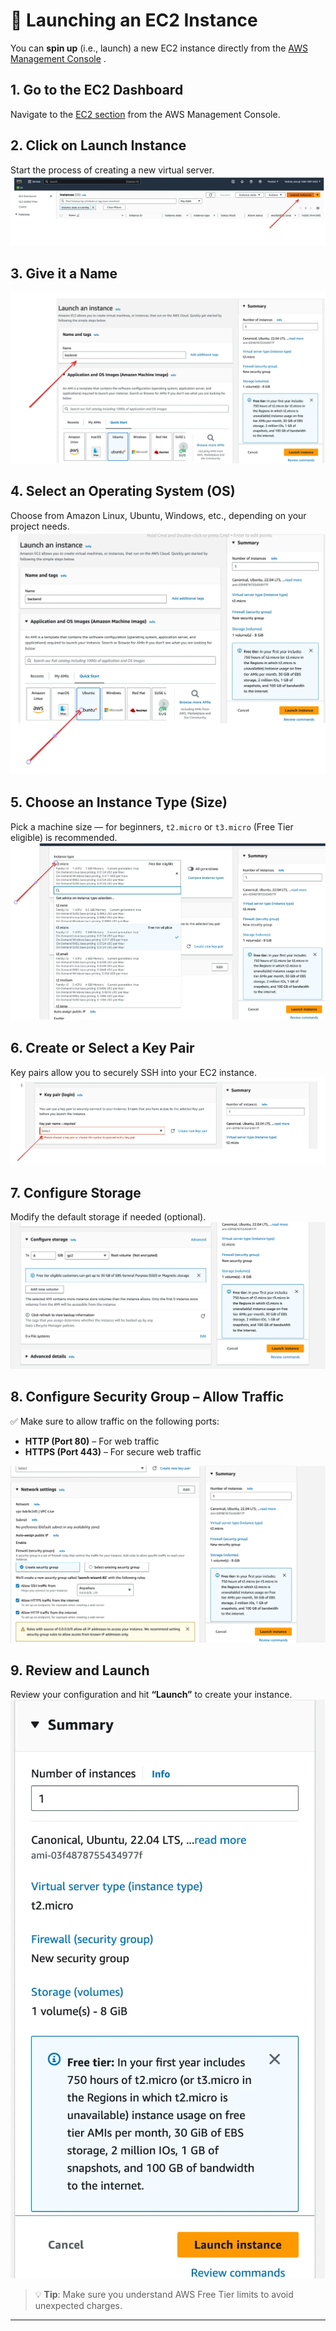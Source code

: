# 🚀 Launching an EC2 Instance

You can **spin up** (i.e., launch) a new EC2 instance directly from the [AWS Management Console](https://aws.amazon.com/console/) .

## 1. Go to the EC2 Dashboard

Navigate to the [EC2 section](https://console.aws.amazon.com/ec2/home) from the AWS Management Console.

## 2. Click on Launch Instance

Start the process of creating a new virtual server.  
![](./public/EC2_S2.png)

## 3. Give it a Name

![](./public/EC2_S3.png)

## 4. Select an Operating System (OS)

Choose from Amazon Linux, Ubuntu, Windows, etc., depending on your project needs.  
![](./public/EC2_S4.png)

## 5. Choose an Instance Type (Size)

Pick a machine size — for beginners, `t2.micro` or `t3.micro` (Free Tier eligible) is recommended.  
![](./public/EC2_S5.png)

## 6. Create or Select a Key Pair

Key pairs allow you to securely SSH into your EC2 instance.  
![](./public/EC2_S6.png)

## 7. Configure Storage

Modify the default storage if needed (optional).  
![](./public/EC2_S7.png)

## 8. Configure Security Group – Allow Traffic

✅ Make sure to allow traffic on the following ports:

-   **HTTP (Port 80)** – For web traffic
-   **HTTPS (Port 443)** – For secure web traffic

![](./public/EC2_S8.png)

## 9. Review and Launch

Review your configuration and hit **“Launch”** to create your instance.  
![](./public/EC2_S9.png)

> 💡 **Tip**: Make sure you understand AWS Free Tier limits to avoid unexpected charges.

---